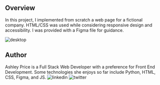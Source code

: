 ## Overview
In this project, I implemented from scratch a web page for a fictional company. HTML/CSS was used while considering responsive design and accessibility. I was provided with a Figma file for guidance. 

![desktop](01_headphones_desktop@2x.png)

## Author
Ashley Price is a Full Stack Web Developer with a preference for Front End Development. Some technologies she enjoys so far include Python, HTML, CSS, Figma, and JS.
![linkedin](linkedin.png) ![twitter](twitter.png)